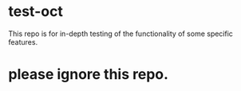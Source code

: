 # test-oct
This repo is for in-depth testing of the functionality of some specific features.
<br>
# please ignore this repo.
